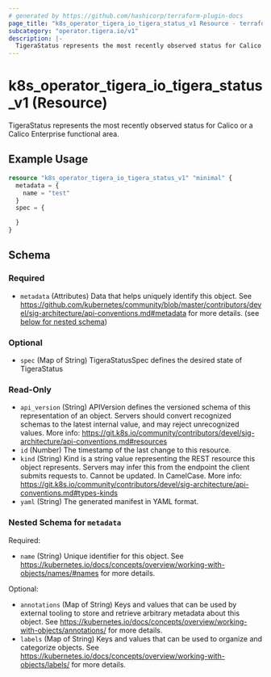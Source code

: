 ```yaml
---
# generated by https://github.com/hashicorp/terraform-plugin-docs
page_title: "k8s_operator_tigera_io_tigera_status_v1 Resource - terraform-provider-k8s"
subcategory: "operator.tigera.io/v1"
description: |-
  TigeraStatus represents the most recently observed status for Calico or a Calico Enterprise functional area.
---
```


# k8s_operator_tigera_io_tigera_status_v1 (Resource)

TigeraStatus represents the most recently observed status for Calico or a Calico Enterprise functional area.

## Example Usage

```terraform
resource "k8s_operator_tigera_io_tigera_status_v1" "minimal" {
  metadata = {
    name = "test"
  }
  spec = {

  }
}
```

<!-- schema generated by tfplugindocs -->
## Schema

### Required

- `metadata` (Attributes) Data that helps uniquely identify this object. See https://github.com/kubernetes/community/blob/master/contributors/devel/sig-architecture/api-conventions.md#metadata for more details. (see [below for nested schema](#nestedatt--metadata))

### Optional

- `spec` (Map of String) TigeraStatusSpec defines the desired state of TigeraStatus

### Read-Only

- `api_version` (String) APIVersion defines the versioned schema of this representation of an object. Servers should convert recognized schemas to the latest internal value, and may reject unrecognized values. More info: https://git.k8s.io/community/contributors/devel/sig-architecture/api-conventions.md#resources
- `id` (Number) The timestamp of the last change to this resource.
- `kind` (String) Kind is a string value representing the REST resource this object represents. Servers may infer this from the endpoint the client submits requests to. Cannot be updated. In CamelCase. More info: https://git.k8s.io/community/contributors/devel/sig-architecture/api-conventions.md#types-kinds
- `yaml` (String) The generated manifest in YAML format.

<a id="nestedatt--metadata"></a>
### Nested Schema for `metadata`

Required:

- `name` (String) Unique identifier for this object. See https://kubernetes.io/docs/concepts/overview/working-with-objects/names/#names for more details.

Optional:

- `annotations` (Map of String) Keys and values that can be used by external tooling to store and retrieve arbitrary metadata about this object. See https://kubernetes.io/docs/concepts/overview/working-with-objects/annotations/ for more details.
- `labels` (Map of String) Keys and values that can be used to organize and categorize objects. See https://kubernetes.io/docs/concepts/overview/working-with-objects/labels/ for more details.


